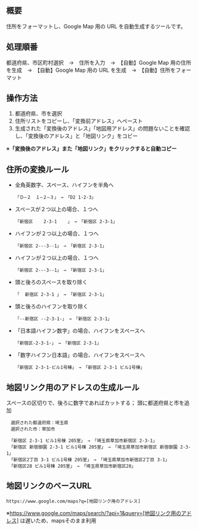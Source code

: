 ## 概要

住所をフォーマットし、Google Map 用の URL を自動生成するツールです。

## 処理順番

都道府県、市区町村選択　→　住所を入力　→　【自動】Google Map 用の住所を生成　→　【自動】Google Map 用の URL を生成　→　【自動】住所をフォーマット

## 操作方法

1. 都道府県、市を選択
1. 住所リストをコピーし、「変換前アドレス」へペースト
1. 生成された「変換後のアドレス」「地図用アドレス」の問題ないことを確認し、「変換後のアドレス」と「地図リンク」をコピー

  ※__「変換後のアドレス」また「地図リンク」をクリックすると自動コピー__

## 住所の変換ルール

- 全角英数字、スペース、ハイフンを半角へ
  ```
  「Ｄ―２　１―２―３」　→　「D2 1-2-3」
  ```
- スペースが２つ以上の場合、１つへ
  ```
  「新宿区    2-3-1    」　→　「新宿区 2-3-1」
  ```
- ハイフンが２つ以上の場合、１つへ
  ```
  「新宿区 2---3--1」　→　「新宿区 2-3-1」
  ```
- ハイフンが２つ以上の場合、１つへ
  ```
  「新宿区 2---3--1」　→　「新宿区 2-3-1」
  ```
- 頭と後ろのスペースを取り除く
  ```
  「  新宿区 2-3-1 」　→　「新宿区 2-3-1」
  ```
- 頭と後ろのハイフンを取り除く
  ```
  「--新宿区 --2-3-1-」　→　「新宿区 2-3-1」
  ```
- 「日本語ハイフン数字」の場合、ハイフンをスペースへ
  ```
  「新宿区-2-3-1-」　→　「新宿区 2-3-1」
  ```
- 「数字ハイフン日本語」の場合、ハイフンをスペースへ
  ```
  「新宿区 2-3-1-ビル1号棟」　→　「新宿区 2-3-1 ビル1号棟」
  ```

## 地図リンク用のアドレスの生成ルール

スペースの区切りで、後ろに数字であればカットする；
頭に都道府県と市を追加
```
　選択された都道府県：埼玉県
　選択された市：草加市

 「新宿区 2-3-1 ビル1号棟 205室」　→　「埼玉県草加市新宿区 2-3-1」
 「新宿区 新宿御園 2-3-1 ビル1号棟 205室」　→　「埼玉県草加市新宿区 新宿御園 2-3-1」
 「新宿区2丁目 3-1 ビル1号棟 205室」　→　「埼玉県草加市新宿区2丁目 3-1」
 「新宿区28 ビル1号棟 205室」　→　「埼玉県草加市新宿区28」
```

## 地図リンクのベースURL

```
https://www.google.com/maps?q=[地図リンク用のアドレス]
```

※https://www.google.com/maps/search/?api=1&query=[地図リンク用のアドレス] は遅いため、mapsそのまま利用